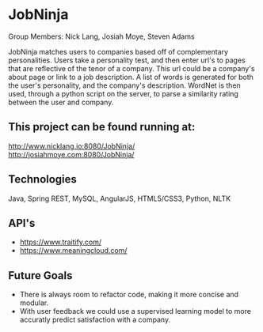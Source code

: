 # JobNinja
Group Members: Nick Lang, Josiah Moye, Steven Adams

JobNinja matches users to companies based off of complementary personalities. Users take a personality test, and then enter url's to pages that are reflective of the tenor of a company. This url could be a company's about page or link to a job description. A list of words is generated for both the user's personality, and the company's description. WordNet is then used, through a python script on the server, to parse a similarity rating between the user and company.

## This project can be found running at:
http://www.nicklang.io:8080/JobNinja/
http://josiahmoye.com:8080/JobNinja/

## Technologies
Java, Spring REST, MySQL, AngularJS, HTML5/CSS3, Python, NLTK

## API's
* https://www.traitify.com/
* https://www.meaningcloud.com/

## Future Goals
* There is always room to refactor code, making it more concise and modular.
* With user feedback we could use a supervised learning model to more accuratly predict satisfaction with a company.
